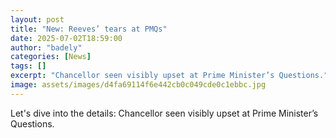 ```yaml
---
layout: post
title: "New: Reeves’ tears at PMQs"
date: 2025-07-02T18:59:00
author: "badely"
categories: [News]
tags: []
excerpt: "Chancellor seen visibly upset at Prime Minister’s Questions."
image: assets/images/d4fa69114f6e442cb0c049cde0c1ebbc.jpg
---
```


Let's dive into the details: Chancellor seen visibly upset at Prime Minister’s Questions.


